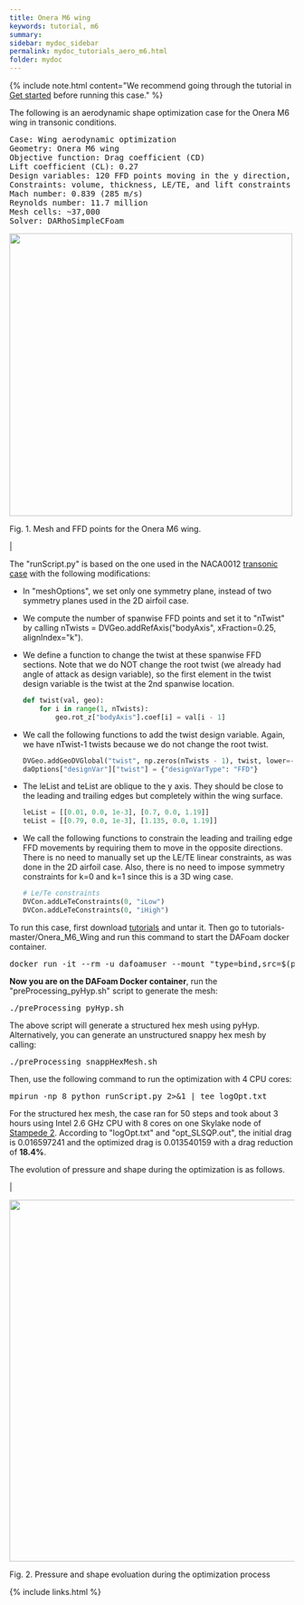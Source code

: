 ```yaml
---
title: Onera M6 wing
keywords: tutorial, m6
summary: 
sidebar: mydoc_sidebar
permalink: mydoc_tutorials_aero_m6.html
folder: mydoc
---
```


{% include note.html content="We recommend going through the tutorial in [Get started](mydoc_get_started_download_docker.html) before running this case." %}

The following is an aerodynamic shape optimization case for the Onera M6 wing in transonic conditions.

<pre>
Case: Wing aerodynamic optimization 
Geometry: Onera M6 wing
Objective function: Drag coefficient (CD)
Lift coefficient (CL): 0.27
Design variables: 120 FFD points moving in the y direction, five twists, and one angle of attack.
Constraints: volume, thickness, LE/TE, and lift constraints (total number: 114)
Mach number: 0.839 (285 m/s)
Reynolds number: 11.7 million
Mesh cells: ~37,000
Solver: DARhoSimpleCFoam
</pre>

<img src="{{ site.url }}{{ site.baseurl }}/images/tutorials/Onera_M6_FFD.png" width="500" />

Fig. 1. Mesh and FFD points for the Onera M6 wing.

|

The "runScript.py" is based on the one used in the NACA0012 [transonic case](mydoc_tutorials_naca0012_transonic.html) with the following modifications:

- In "meshOptions", we set only one symmetry plane, instead of two symmetry planes used in the 2D airfoil case.

- We compute the number of spanwise FFD points and set it to "nTwist" by calling nTwists = DVGeo.addRefAxis("bodyAxis", xFraction=0.25, alignIndex="k").

- We define a function to change the twist at these spanwise FFD sections. Note that we do NOT change the root twist (we already had angle of attack as design variable), so the first element in the twist design variable is the twist at the 2nd spanwise location.

  ```python
  def twist(val, geo):
      for i in range(1, nTwists):
          geo.rot_z["bodyAxis"].coef[i] = val[i - 1]
  ```

- We call the following functions to add the twist design variable. Again, we have nTwist-1 twists because we do not change the root twist.

  ```python
  DVGeo.addGeoDVGlobal("twist", np.zeros(nTwists - 1), twist, lower=-10.0, upper=10.0, scale=1.0)
  daOptions["designVar"]["twist"] = {"designVarType": "FFD"}
  ```

- The leList and teList are oblique to the y axis. They should be close to the leading and trailing edges but completely within the wing surface.

  ```python
  leList = [[0.01, 0.0, 1e-3], [0.7, 0.0, 1.19]]
  teList = [[0.79, 0.0, 1e-3], [1.135, 0.0, 1.19]]
  ```

- We call the following functions to constrain the leading and trailing edge FFD movements by requiring them to move in the opposite directions. There is no need to manually set up the LE/TE linear constraints, as was done in the 2D airfoil case. Also, there is no need to impose symmetry constraints for k=0 and k=1 since this is a 3D wing case.

  ```python
  # Le/Te constraints
  DVCon.addLeTeConstraints(0, "iLow")
  DVCon.addLeTeConstraints(0, "iHigh")
  ```

To run this case, first download [tutorials](https://github.com/DAFoam/tutorials/archive/master.tar.gz) and untar it. Then go to tutorials-master/Onera_M6_Wing and run this command to start the DAFoam docker container.

<pre>
docker run -it --rm -u dafoamuser --mount "type=bind,src=$(pwd),target=/home/dafoamuser/mount" -w /home/dafoamuser/mount dafoam/opt-packages:{{ site.latest_version }} bash
</pre>

**Now you are on the DAFoam Docker container**, run the "preProcessing_pyHyp.sh" script to generate the mesh:

<pre>
./preProcessing_pyHyp.sh
</pre>

The above script will generate a structured hex mesh using pyHyp. Alternatively, you can generate an unstructured snappy hex mesh by calling:

<pre>
./preProcessing_snappHexMesh.sh
</pre>

Then, use the following command to run the optimization with 4 CPU cores:

<pre>
mpirun -np 8 python runScript.py 2>&1 | tee logOpt.txt
</pre>

For the structured hex mesh, the case ran for 50 steps and took about 3 hours using Intel 2.6 GHz CPU with 8 cores on one Skylake node of [Stampede 2](https://portal.xsede.org/tacc-stampede2). According to "logOpt.txt" and "opt_SLSQP.out", the initial drag is 0.016597241 and the optimized drag is 0.013540159 with a drag reduction of **18.4%**.

The evolution of pressure and shape during the optimization is as follows.

|

<img src="{{ site.url }}{{ site.baseurl }}/images/tutorials/Onera_M6_Movie.gif" width="640" />

Fig. 2. Pressure and shape evoluation during the optimization process

{% include links.html %}
